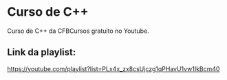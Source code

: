 # Curso de C++
 Curso de C++ da CFBCursos gratuito no Youtube.

## Link da playlist:
https://youtube.com/playlist?list=PLx4x_zx8csUjczg1qPHavU1vw1IkBcm40
